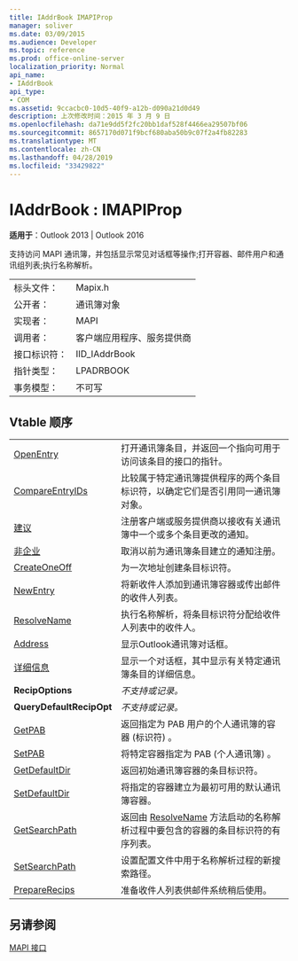 ```yaml
---
title: IAddrBook IMAPIProp
manager: soliver
ms.date: 03/09/2015
ms.audience: Developer
ms.topic: reference
ms.prod: office-online-server
localization_priority: Normal
api_name:
- IAddrBook
api_type:
- COM
ms.assetid: 9ccacbc0-10d5-40f9-a12b-d090a21d0d49
description: 上次修改时间：2015 年 3 月 9 日
ms.openlocfilehash: da71e9dd5f2fc20bb1daf528f4466ea29507bf06
ms.sourcegitcommit: 8657170d071f9bcf680aba50b9c07f2a4fb82283
ms.translationtype: MT
ms.contentlocale: zh-CN
ms.lasthandoff: 04/28/2019
ms.locfileid: "33429822"
---
```

# <a name="iaddrbook--imapiprop"></a>IAddrBook : IMAPIProp

  
  
**适用于**：Outlook 2013 | Outlook 2016 
  
支持访问 MAPI 通讯簿，并包括显示常见对话框等操作;打开容器、邮件用户和通讯组列表;执行名称解析。
  
|||
|:-----|:-----|
|标头文件：  <br/> |Mapix.h  <br/> |
|公开者：  <br/> |通讯簿对象  <br/> |
|实现者：  <br/> |MAPI  <br/> |
|调用者：  <br/> |客户端应用程序、服务提供商  <br/> |
|接口标识符：  <br/> |IID_IAddrBook  <br/> |
|指针类型：  <br/> |LPADRBOOK  <br/> |
|事务模型：  <br/> |不可写  <br/> |
   
## <a name="vtable-order"></a>Vtable 顺序

|||
|:-----|:-----|
|[OpenEntry](iaddrbook-openentry.md) <br/> |打开通讯簿条目，并返回一个指向可用于访问该条目的接口的指针。  <br/> |
|[CompareEntryIDs](iaddrbook-compareentryids.md) <br/> |比较属于特定通讯簿提供程序的两个条目标识符，以确定它们是否引用同一通讯簿对象。  <br/> |
|[建议](iaddrbook-advise.md) <br/> |注册客户端或服务提供商以接收有关通讯簿中一个或多个条目更改的通知。  <br/> |
|[非企业](iaddrbook-unadvise.md) <br/> |取消以前为通讯簿条目建立的通知注册。  <br/> |
|[CreateOneOff](iaddrbook-createoneoff.md) <br/> |为一次地址创建条目标识符。  <br/> |
|[NewEntry](iaddrbook-newentry.md) <br/> |将新收件人添加到通讯簿容器或传出邮件的收件人列表。  <br/> |
|[ResolveName](iaddrbook-resolvename.md) <br/> |执行名称解析，将条目标识符分配给收件人列表中的收件人。  <br/> |
|[Address](iaddrbook-address.md) <br/> |显示Outlook通讯簿对话框。  <br/> |
|[详细信息](iaddrbook-details.md) <br/> |显示一个对话框，其中显示有关特定通讯簿条目的详细信息。  <br/> |
|**RecipOptions** <br/> | *不支持或记录。*  <br/> |
|**QueryDefaultRecipOpt** <br/> | *不支持或记录。*  <br/> |
|[GetPAB](iaddrbook-getpab.md) <br/> |返回指定为 PAB 用户的个人通讯簿的容器 (标识符) 。  <br/> |
|[SetPAB](iaddrbook-setpab.md) <br/> |将特定容器指定为 PAB (个人通讯簿) 。  <br/> |
|[GetDefaultDir](iaddrbook-getdefaultdir.md) <br/> |返回初始通讯簿容器的条目标识符。  <br/> |
|[SetDefaultDir](iaddrbook-setdefaultdir.md) <br/> |将指定的容器建立为最初可用的默认通讯簿容器。  <br/> |
|[GetSearchPath](iaddrbook-getsearchpath.md) <br/> |返回由 [ResolveName](iaddrbook-resolvename.md) 方法启动的名称解析过程中要包含的容器的条目标识符的有序列表。  <br/> |
|[SetSearchPath](iaddrbook-setsearchpath.md) <br/> |设置配置文件中用于名称解析过程的新搜索路径。  <br/> |
|[PrepareRecips](iaddrbook-preparerecips.md) <br/> |准备收件人列表供邮件系统稍后使用。  <br/> |
   
## <a name="see-also"></a>另请参阅



[MAPI 接口](mapi-interfaces.md)

